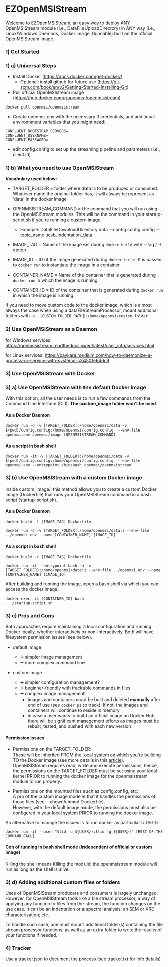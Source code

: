 # EZOpenMSIStream

Welcome to EZOpenMSIStream, an easy way to deploy ANY OpenMSIStream module (i.e., DataFileUploadDirectory) in ANY way (i.e., Linux/Windows Daemons, Docker image, Runnable) built on the official OpenMSIStream image. <br>

### 1) Get Started
### 1) a) Universal Steps

- Install Docker (https://docs.docker.com/get-docker/)
  - Optional: install github for future use (https://git-scm.com/book/en/v2/Getting-Started-Installing-Git) 
- Pull official OpenMSIstream image (https://hub.docker.com/r/openmsi/openmsistream)

```
docker pull openmsi/openmsistream
```
- Create openmsi.env with the necessary 3 credentials, and additional environnment variables that you might need:

```
CONFLUENT_BOOTSTRAP_SERVERS=
CONFLUENT_USERNAME=
CONFLUENT_PASSWORD=
```

- edit config.config to set up the streaming pipeline and parameters (i.e., client.id)

### 1) b) What you need to use OpenMSIStream

**Vocabulary used below:** <br>
- TARGET_FOLDER = folder where data is to be produced or consumed. Whatever name the original folder has, it will always be represent as 'data' in the docker image <br> 
- OPENMSISTREAM_COMMAND = the command that you will run using the OpenMSIStream modules. This will be the command in your startup-script.sh if you're running a custom image. 
  - Example: DataFileDownloadDirectory data --config config.config --topic_name ucsb_indentation_data <br> 

- IMAGE_TAG = Name of the image set during ```docker build``` with --tag / -t option <br> 
- IMAGE_ID = ID of the image generated during ```docker build```. It is passed to ```docker run``` to instantiate the image in a container  <br> 
- CONTAINER_NAME = Name of the container that is generated during ```docker run``` in which the image is running. 
- CONTAINER_ID = ID of the container that is generated during ```docker run``` in which the image is running. 

If you need to move custom code to the docker image, which is almost always the case when using a dataFileStreamProcessor, mount additional folders with ```-v  [CUSTOM_FOLDER_PATH]:/home/openmsi/custom_folder```

### 2) Use OpenMSIStream as a Daemon

for Windows services: https://openmsistream.readthedocs.io/en/latest/user_info/services.html
 
for Linux services: https://baykara.medium.com/how-to-daemonize-a-process-or-service-with-systemd-c34501e646c9

### 3) Use OpenMSIStream with Docker
### 3) a) Use OpenMSIStream with the default Docker image

With this option, all the user needs is to run a few commands from the Command Line Interface (CLI).
**The custom_image folder won't be used**.

#### As a Docker Daemon

```
docker run -d -v [TARGET_FOLDER]:/home/openmsi/data -v $(pwd)/config.config:/home/openmsi/config.config  --env-file openmsi.env openmsi/image [OPENMSISTREAM_COMMAND]
```

#### As a script in bash shell

```
docker run -it -v [TARGET_FOLDER]:/home/openmsi/data -v $(pwd)/config.config:/home/openmsi/config.config  --env-file openmsi.env --entrypoint /bin/bash openmsi/openmsistream

```

### 3) b) Use OpenMSIStream with a custom Docker image

Inside custom_image/, this method allows you to create a custom Docker image (Dockerfile) that runs your OpenMSIStream command in a bash script (startup-script.sh).

#### As a Docker Daemon

```
docker build -t [IMAGE_TAG] Dockerfile

docker run -d -v [TARGET_FOLDER]:/home/openmsi/data:z --env-file ../openmsi.env --name [CONTAINER_NAME] [IMAGE_ID]
```

#### As a script in bash shell 

```
docker build -t [IMAGE_TAG] Dockerfile

docker run -it --entrypoint bash -d -v [TARGET_FOLDER]:/home/openmsi/data:z --env-file ../openmsi.env --name [CONTAINER_NAME] [IMAGE_ID]
```

After building and running the image, open a bash shell via which you can access the docker image: <br>

```
docker exec -it [CONTAINER_ID] bash
. ./startup-script.sh
```

### 3) c) Pros and Cons

Both approaches require maintaining a local configuration and running Docker locally, whether interactively or non-interactively. Both will have filesystem permission issues (see below).

- default image
  - :heavy_plus_sign: simpler image management
  - :heavy_minus_sign: more complex command line

- custom image
  - :heavy_plus_sign: simpler configuration management?
  - :heavy_plus_sign: beginner-friendly with trackable commands in files
  - :heavy_minus_sign: complex image management
    - images and containers must be built and deleted **manually** after end of use (see ```docker ps``` to track). If not, the images and containers will continue to reside in memory 
    - in case a user wants to build an official image on Docker Hub, there will be significant management efforts as images must be rebuilt, tested, and pushed with each new version

#### Permission issues

- Permissions on the TARGET_FOLDER: <br>
These will be inherited FROM the local system on which you're building TO the Docker image (see more details in this [article](https://medium.com/@mccode/understanding-how-uid-and-gid-work-in-docker-containers-c37a01d01cf)). <br>
OpenMSIStream requires read, write and execute permissions, hence, the permissions on the TARGET_FOLDER must be set using your local kernel PRIOR to running the docker image for the openmsistream module to run properly. 

- Permissions on the mounted files such as config.config, etc: <br>
A pro of the custom image mode is that it handles the permissions of those files (see --chown/chmod Dockerfile). <br> 
However, with the default image mode, the permissions must also be configured in your local system PRIOR to running the docker image. 

An alternative to manage the issues is to run docker as particular UID/GID.

```docker run -it --user "$(id -u ${USER}):$(id -g ${USER})" [REST OF THE COMMAND CALL]```



#### Con of running in bash shell mode (independent of official or custom image)

Killing the shell means Killing the module! the openmsistream module will run as long as the shell is alive. 

### 3) d) Adding additional custom files or folders 

Uses of OpenMSIStream producers and consumers is largely unchanged. However, for OpenMSIStream tools like a file stream processor, a way of applying any function to files from the stream, the function changes on the use case. It can be an indentation or a spectral analysis; an SEM or XRD characterization; etc. <br>

To handle such case, one must mount additional folder(s) containing the file stream processor functions, as well as an extra folder to write the results of your functions if needed. 

### 4) Tracker

Use a tracker.json to document the process (see tracker.txt for info details)